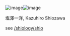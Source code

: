 
![image](https://gyazo.com/76aca7ee0786f867badcb0cabe9ed9ff/thumb/1000)![image](https://gyazo.com/d53431ff727e3e4fff92a1e4309c3f24/thumb/1000)



塩澤一洋, Kazuhiro Shiozawa

see [/shiology/shio](https://scrapbox.io/shiology/shio)
